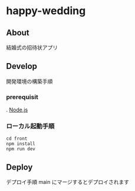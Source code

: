 # happy-wedding

## About

結婚式の招待状アプリ

## Develop

開発環境の構築手順

### prerequisit

. [Node.js](https://nodejs.org/ja)

### ローカル起動手順

```
cd front
npm install
npm run dev
```

## Deploy

デプロイ手順
main にマージするとデプロイされます
